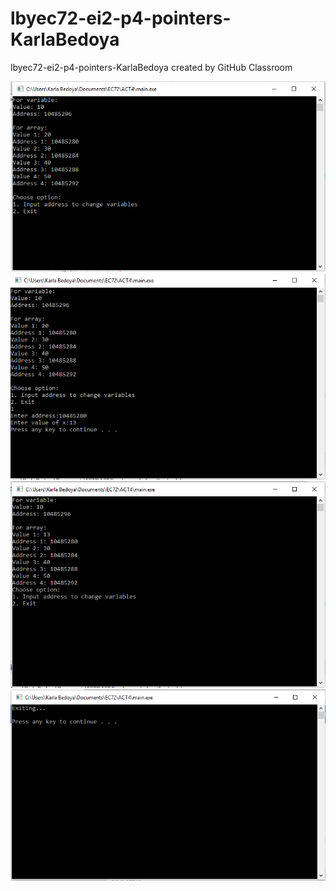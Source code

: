 # lbyec72-ei2-p4-pointers-KarlaBedoya
lbyec72-ei2-p4-pointers-KarlaBedoya created by GitHub Classroom

![](01.PNG)
![](2.PNG)
![](3.PNG)
![](4.PNG)
